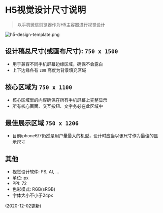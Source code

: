 # H5视觉设计尺寸说明
> 以手机微信浏览器作为H5主容器进行视觉设计

![h5-design-template.png][template-image]

[template-image]: https://cycjimmy.github.io/staticFiles/images/docs/h5-design-template.png

## 设计稿总尺寸(或画布尺寸): `750 x 1500`
* 用于兼容不同手机屏幕边缘区域，确保不会露白
* 上下边缘各有 `200` 高度为背景填充区域

## 核心区域为 `750 x 1100`
* 核心区域里的内容确保在所有手机屏幕上完整显示
* 所有核心画面、交互按钮、文字务必在此区域中

## 最佳展示区域 `750 x 1206`
* 目前iphone6/7仍然是用户量最大的机型，设计时应当以该尺寸作为最佳的显示尺寸

## 其他
* 视觉设计软件: PS, AI, ...
* 单位: px
* PPI: 72
* 色彩模式: RGB(sRGB)
* 字体大小不小于24px

(2020-12-02更新)

